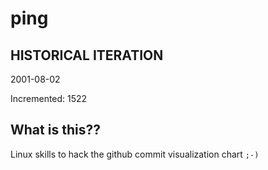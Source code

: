 # ping

## HISTORICAL ITERATION
2001-08-02

Incremented: 1522

## What is this?? 
Linux skills to hack the github commit visualization chart `;-)`
